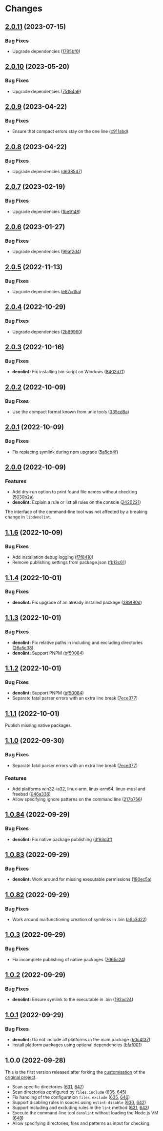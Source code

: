 # Changes

## [2.0.11](https://github.com/prantlf/denolint/compare/v2.0.10...v2.0.11) (2023-07-15)

### Bug Fixes

* Upgrade dependencies ([1785bf0](https://github.com/prantlf/denolint/commit/1785bf0c640ea40b2ed1c24d5710711064eae9d2))

## [2.0.10](https://github.com/prantlf/denolint/compare/v2.0.9...v2.0.10) (2023-05-20)

### Bug Fixes

* Upgrade dependencies ([75184a9](https://github.com/prantlf/denolint/commit/75184a9627259a23fb46d80ce446d4eca3f66af2))

## [2.0.9](https://github.com/prantlf/denolint/compare/v2.0.8...v2.0.9) (2023-04-22)

### Bug Fixes

* Ensure that compact errors stay on the one line ([c911abd](https://github.com/prantlf/denolint/commit/c911abd4244288bb8afec51fffbba49afd950ce9))

## [2.0.8](https://github.com/prantlf/denolint/compare/v2.0.7...v2.0.8) (2023-04-22)

### Bug Fixes

* Upgrade dependencies ([d638547](https://github.com/prantlf/denolint/commit/d638547d805e496f27aa69ff7eda02e4490a61e4))

## [2.0.7](https://github.com/prantlf/denolint/compare/v2.0.6...v2.0.7) (2023-02-19)

### Bug Fixes

* Upgrade dependencies ([1be9148](https://github.com/prantlf/denolint/commit/1be9148b092c3c1f84c8a8bc57d0186fa529e582))

## [2.0.6](https://github.com/prantlf/denolint/compare/v2.0.5...v2.0.6) (2023-01-27)

### Bug Fixes

* Upgrade dependencies ([99af2d4](https://github.com/prantlf/denolint/commit/99af2d4a923088aff516819524a05d4a2b01701f))

## [2.0.5](https://github.com/prantlf/denolint/compare/v2.0.4...v2.0.5) (2022-11-13)

### Bug Fixes

* Upgrade dependencies ([e87cd5a](https://github.com/prantlf/denolint/commit/e87cd5a64730703f9d164bb2fd1940fea05a59e1))

## [2.0.4](https://github.com/prantlf/denolint/compare/v2.0.3...v2.0.4) (2022-10-29)

### Bug Fixes

* Upgrade dependencies ([2b89960](https://github.com/prantlf/denolint/commit/2b8996029dfdca64ab784fc50c781377d90ca055))

## [2.0.3](https://github.com/prantlf/denolint/compare/v2.0.2...v2.0.3) (2022-10-16)

### Bug Fixes

* **denolint:** Fix installing bin script on Windows ([8402d71](https://github.com/prantlf/denolint/commit/8402d71eea162343cf38ae6cd76029ecf2b8f152))

## [2.0.2](https://github.com/prantlf/denolint/compare/v2.0.1...v2.0.2) (2022-10-09)

### Bug Fixes

* Use the compact format known from unix tools ([335cd8a](https://github.com/prantlf/denolint/commit/335cd8a42270c326af17c406edcdec51cf60f26a))

## [2.0.1](https://github.com/prantlf/denolint/compare/v2.0.0...v2.0.1) (2022-10-09)

### Bug Fixes

* Fix replacing symlink during npm upgrade ([5a5cb4f](https://github.com/prantlf/denolint/commit/5a5cb4f0303794cdad6b20cc2e3fbc5ec23ba611))

## [2.0.0](https://github.com/prantlf/denolint/compare/v1.1.6...v2.0.0) (2022-10-09)

### Features

* Add dry-run option to print found file names without checking ([5030b2a](https://github.com/prantlf/denolint/commit/5030b2a75a21a5f8efad96fa0f7831ef4dff8f29))
* **denolint:** Explain a rule or list all rules on the console ([2420221](https://github.com/prantlf/denolint/commit/242022122c554c90699fdfa3efec73d585653614))

The interface of the command-line tool was not affected by a breaking change in `libdenolint`.

## [1.1.6](https://github.com/prantlf/denolint/compare/v1.1.4...v1.1.6) (2022-10-09)

### Bug Fixes

* Add installation debug logging ([f7f8410](https://github.com/prantlf/denolint/commit/f7f8410ddc545ebb4c3445491322df9e9b5e8ea1))
* Remove publishing settings from package.json ([fb13c61](https://github.com/prantlf/denolint/commit/fb13c615d9cd499c67527d4b3bd644d58b30f724))

## [1.1.4](https://github.com/prantlf/denolint/compare/v1.1.3...v1.1.4) (2022-10-01)

### Bug Fixes

* **denolint:** Fix upgrade of an already installed package ([389f90d](https://github.com/prantlf/denolint/commit/389f90dad3ef9303563001b936e84bdbdc566214))

## [1.1.3](https://github.com/prantlf/denolint/compare/v1.1.2...v1.1.3) (2022-10-01)

### Bug Fixes

* **denolint:** Fix relative paths in including and excluding directories ([26a5c38](https://github.com/prantlf/denolint/commit/26a5c38aa230ec6cc0cb27dd26bcb7f73ea21aa4))
* **denolint:** Support PNPM ([bf50084](https://github.com/prantlf/denolint/commit/bf50084395ee4c0609ba7bedb15fc500cc2d2e7c))

## [1.1.2](https://github.com/prantlf/denolint/compare/v1.1.1...v1.1.2) (2022-10-01)

### Bug Fixes

* **denolint:** Support PNPM ([bf50084](https://github.com/prantlf/denolint/commit/bf50084395ee4c0609ba7bedb15fc500cc2d2e7c))
* Separate fatal parser errors with an extra line break ([7ece377](https://github.com/prantlf/denolint/commit/7ece377891fa3039b9c074ba6b481f685e9752e0))

## [1.1.1](https://github.com/prantlf/denolint/compare/v1.1.0...v1.1.1) (2022-10-01)

Publish missing native packages.

## [1.1.0](https://github.com/prantlf/denolint/compare/v1.0.84...v1.1.0) (2022-09-30)

### Bug Fixes

* Separate fatal parser errors with an extra line break ([7ece377](https://github.com/prantlf/denolint/commit/7ece377891fa3039b9c074ba6b481f685e9752e0))

### Features

* Add platforms win32-ia32, linux-arm, linux-arm64, linux-musl and freebsd ([046a336](https://github.com/prantlf/denolint/commit/046a336fa403df8875a7015e797bfa98ea74bbb9))
* Allow specifying ignore patterns on the command line ([217b756](https://github.com/prantlf/denolint/commit/217b7565e179c3958dbcadd619c015dd8eb239b3))

## [1.0.84](https://github.com/prantlf/denolint/compare/v1.0.83...v1.0.84) (2022-09-29)

### Bug Fixes

* **denolint:** Fix native package publishing ([df93d3f](https://github.com/prantlf/denolint/commit/df93d3fdb5f7660361dd835f5acbe3edd028d665))

## [1.0.83](https://github.com/prantlf/denolint/compare/v1.0.82...v1.0.83) (2022-09-29)

### Bug Fixes

* **denolint:** Work around for missing executable permissions ([190ec5a](https://github.com/prantlf/denolint/commit/190ec5a53e7397be4eb928c8509a08403d00b25a))

## [1.0.82](https://github.com/prantlf/denolint/compare/v1.0.3...v1.0.82) (2022-09-29)

### Bug Fixes

* Work around malfunctioning creation of symlinks in .bin ([a6a3d22](https://github.com/prantlf/denolint/commit/a6a3d22b2bc0997072e26d1b2b33321fb01e5c94))

## [1.0.3](https://github.com/prantlf/denolint/compare/v1.0.2...v1.0.3) (2022-09-29)

### Bug Fixes

* Fix incomplete publishing of native packages ([7065c24](https://github.com/prantlf/denolint/commit/7065c2466f62733369e364bd3edc007e4acc6d97))

## [1.0.2](https://github.com/prantlf/denolint/compare/v1.0.1...v1.0.2) (2022-09-29)

### Bug Fixes

* **denolint:** Ensure symlink to the executable in .bin ([192ac24](https://github.com/prantlf/denolint/commit/192ac24d42377411946beda6eb6bff8938ba87f2))

## [1.0.1](https://github.com/prantlf/denolint/compare/v1.0.0...v1.0.1) (2022-09-29)

### Bug Fixes

* **denolint:** Do not include all platforms in the main package ([b0c4f37](https://github.com/prantlf/denolint/commit/b0c4f37b5d3ffc51208826bd1f906a61de986ba0))
* Install platform packages using optional dependencies ([bfaf001](https://github.com/prantlf/denolint/commit/bfaf00136b5462fc216c8cb56d9c95224ecd056f))

## 1.0.0 (2022-09-28)

This is the first version released after forking the [customisation] of the [original project].

* Scan specific directories ([631], [647])
* Scan directories configured by `files.include` ([635], [645])
* Fix handling of the configuration `files.exclude` ([635], [646])
* Support disabling rules in souces using `eslint-disable` ([630], [642])
* Support including and excluding rules in the `lint` method ([631], [643])
* Execute the command-line tool `denolint` without loading the Node.js VM ([648])
* Allow specifying directories, files and patterns as input for checking

[customisation]: https://github.com/prantlf/node-rs/commits/combined
[original project]: https://github.com/napi-rs/node-rs/tree/main/packages/deno-lint
[630]: https://github.com/napi-rs/node-rs/issues/630
[631]: https://github.com/napi-rs/node-rs/issues/631
[635]: https://github.com/napi-rs/node-rs/issues/635
[642]: https://github.com/napi-rs/node-rs/pull/642
[643]: https://github.com/napi-rs/node-rs/pull/643
[645]: https://github.com/napi-rs/node-rs/pull/645
[646]: https://github.com/napi-rs/node-rs/pull/646
[647]: https://github.com/napi-rs/node-rs/pull/647
[648]: https://github.com/napi-rs/node-rs/issues/648
